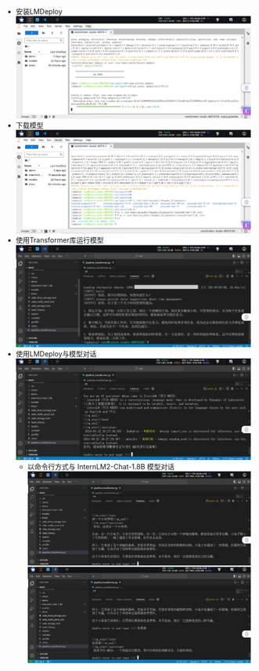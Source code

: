 - 安装LMDeploy
  <img src="image/4.png" />
- 下载模型
  <img src="image/5.png" />
- 使用Transformer库运行模型
  <img src="image/6.png" />
- 使用LMDeploy与模型对话
  <img src="image/7.png" />
  - 以命令行方式与 InternLM2-Chat-1.8B 模型对话
    <img src="image/8.png" />
    <img src="image/9.png" />